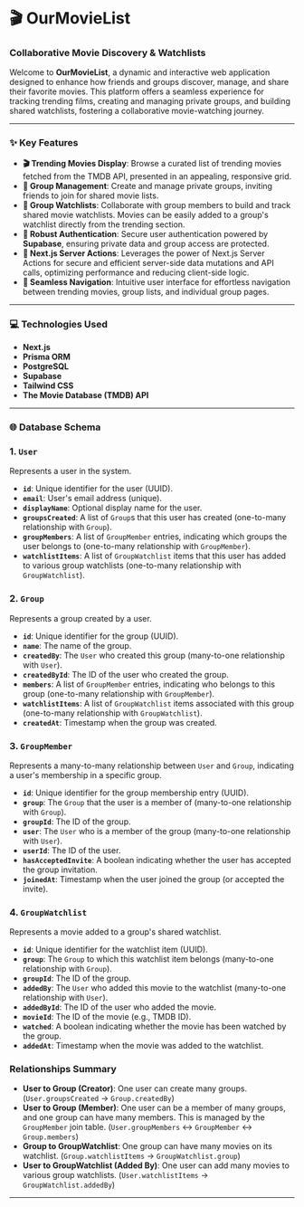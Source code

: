 # 🎬 OurMovieList 

### Collaborative Movie Discovery & Watchlists

Welcome to **OurMovieList**, a dynamic and interactive web application designed to enhance how friends and groups discover, manage, and share their favorite movies. This platform offers a seamless experience for tracking trending films, creating and managing private groups, and building shared watchlists, fostering a collaborative movie-watching journey.

---

### ✨ Key Features

*   **🎬 Trending Movies Display**: Browse a curated list of trending movies fetched from the TMDB API, presented in an appealing, responsive grid.
*   **👥 Group Management**: Create and manage private groups, inviting friends to join for shared movie lists.
*   **🤝 Group Watchlists**: Collaborate with group members to build and track shared movie watchlists. Movies can be easily added to a group's watchlist directly from the trending section.
*   **🔐 Robust Authentication**: Secure user authentication powered by **Supabase**, ensuring private data and group access are protected.
*   **🚀 Next.js Server Actions**: Leverages the power of Next.js Server Actions for secure and efficient server-side data mutations and API calls, optimizing performance and reducing client-side logic.
*   **🔗 Seamless Navigation**: Intuitive user interface for effortless navigation between trending movies, group lists, and individual group pages.

---

### 💻 Technologies Used

*   **Next.js**
*   **Prisma ORM**
*   **PostgreSQL**
*   **Supabase**
*   **Tailwind CSS**
*   **The Movie Database (TMDB) API**

---

### 🌐 Database Schema 

### 1. `User`

Represents a user in the system.

-   **`id`**: Unique identifier for the user (UUID).
-   **`email`**: User's email address (unique).
-   **`displayName`**: Optional display name for the user.
-   **`groupsCreated`**: A list of `Group`s that this user has created (one-to-many relationship with `Group`).
-   **`groupMembers`**: A list of `GroupMember` entries, indicating which groups the user belongs to (one-to-many relationship with `GroupMember`).
-   **`watchlistItems`**: A list of `GroupWatchlist` items that this user has added to various group watchlists (one-to-many relationship with `GroupWatchlist`).

### 2. `Group`

Represents a group created by a user.

-   **`id`**: Unique identifier for the group (UUID).
-   **`name`**: The name of the group.
-   **`createdBy`**: The `User` who created this group (many-to-one relationship with `User`).
-   **`createdById`**: The ID of the user who created the group.
-   **`members`**: A list of `GroupMember` entries, indicating who belongs to this group (one-to-many relationship with `GroupMember`).
-   **`watchlistItems`**: A list of `GroupWatchlist` items associated with this group (one-to-many relationship with `GroupWatchlist`).
-   **`createdAt`**: Timestamp when the group was created.

### 3. `GroupMember`

Represents a many-to-many relationship between `User` and `Group`, indicating a user's membership in a specific group.

-   **`id`**: Unique identifier for the group membership entry (UUID).
-   **`group`**: The `Group` that the user is a member of (many-to-one relationship with `Group`).
-   **`groupId`**: The ID of the group.
-   **`user`**: The `User` who is a member of the group (many-to-one relationship with `User`).
-   **`userId`**: The ID of the user.
-   **`hasAcceptedInvite`**: A boolean indicating whether the user has accepted the group invitation.
-   **`joinedAt`**: Timestamp when the user joined the group (or accepted the invite).

### 4. `GroupWatchlist`

Represents a movie added to a group's shared watchlist.

-   **`id`**: Unique identifier for the watchlist item (UUID).
-   **`group`**: The `Group` to which this watchlist item belongs (many-to-one relationship with `Group`).
-   **`groupId`**: The ID of the group.
-   **`addedBy`**: The `User` who added this movie to the watchlist (many-to-one relationship with `User`).
-   **`addedById`**: The ID of the user who added the movie.
-   **`movieId`**: The ID of the movie (e.g., TMDB ID).
-   **`watched`**: A boolean indicating whether the movie has been watched by the group.
-   **`addedAt`**: Timestamp when the movie was added to the watchlist.

### Relationships Summary

-   **User to Group (Creator)**: One user can create many groups. (`User.groupsCreated` -> `Group.createdBy`)
-   **User to Group (Member)**: One user can be a member of many groups, and one group can have many members. This is managed by the `GroupMember` join table. (`User.groupMembers` <-> `GroupMember` <-> `Group.members`)
-   **Group to GroupWatchlist**: One group can have many movies on its watchlist. (`Group.watchlistItems` -> `GroupWatchlist.group`)
-   **User to GroupWatchlist (Added By)**: One user can add many movies to various group watchlists. (`User.watchlistItems` -> `GroupWatchlist.addedBy`)

---
